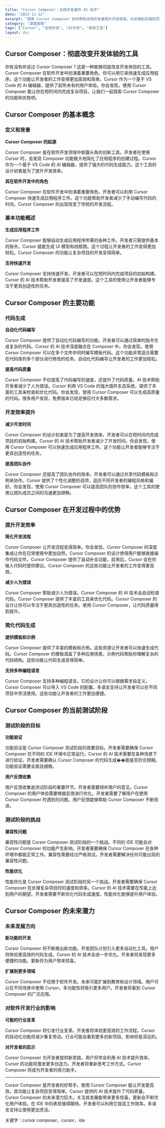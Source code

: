 ```yaml
---
title: "Cursor Composer：全栈开发者的 AI 助手"
date: "2023-11-22"
excerpt: "探索 Cursor Composer 如何帮助全栈开发者提升开发效率，从前端到后端的完整解决方案。"
category: "深度探索"
tags: ["Cursor", "全栈开发", "AI开发", "效率工具"]
layout: doc
---
```


## Cursor Composer：彻底改变开发体验的工具

你有没有听说过 Cursor Composer？这是一种能够彻底改变开发体验的工具。Cursor Composer 在软件开发中扮演着重要角色。你可以用它来快速生成应用程序。这个功能让开发者的工作变得更加高效和简单。Cursor 作为一个基于 VS Code 的 AI 编辑器，提供了前所未有的用户体验。你会发现，使用 Cursor Composer 能让你在短时间内完成复杂项目。让我们一起探索 Cursor Composer 的功能和优势吧。

## Cursor Composer 的基本概念

### 定义和背景

**Cursor Composer 的起源**

Cursor Composer 是在软件开发领域中崭露头角的创新工具。开发者在使用 Cursor 时，会发现 Composer 功能极大地简化了应用程序的创建过程。Cursor 作为一个基于 VS Code 的 AI 编辑器，提供了强大的代码生成能力。这个工具的设计初衷是为了提升开发效率。

**其在软件开发中的角色**

Cursor Composer 在软件开发中扮演着重要角色。开发者可以利用 Cursor Composer 快速生成应用程序工件。这个功能帮助开发者减少了手动编写代码的时间。Cursor Composer 的出现改变了传统的开发流程。

### 基本功能概述

**生成应用程序工件**

Cursor Composer 能够自动生成应用程序所需的各种工件。开发者只需提供基本的指令，Cursor 就能生成 UI 模型和线框图。这个过程让开发者的工作变得更加轻松。Cursor Composer 的功能让复杂项目的开发变得简单。

**支持快速开发**

Cursor Composer 支持快速开发。开发者可以在短时间内完成项目的初始构建。Cursor 的 AI 技术帮助开发者提高了开发速度。这个工具的使用让开发者能够专注于更具创造性的任务。

## Cursor Composer 的主要功能

### 代码生成

**自动化代码编写**

Cursor Composer 提供了自动化代码编写的功能。开发者可以通过简单的指令生成复杂的代码。Cursor 的 AI 技术深度融合在 Composer 中。你会发现，使用 Cursor Composer 可以在多个文件中同时编写模板代码。这个功能非常适合需要在代码库的多个部分进行修改的任务。自动化代码编写让开发者的工作更加轻松。

**提高代码质量**

Cursor Composer 不仅提高了代码编写的速度，还提升了代码质量。AI 技术帮助开发者减少了人为错误。Cursor 利用 VS Code 的强大插件生态系统，提供了丰富的工具来检查和优化代码。你会发现，使用 Cursor Composer 可以生成高质量的代码。很多用户发现，免费版本已经足够应付大多数需求。

### 开发效率提升

**减少开发时间**

Cursor Composer 的设计初衷是为了提高开发效率。开发者可以在短时间内完成项目的初始构建。Cursor 的 AI 技术帮助开发者减少了开发时间。你会发现，使用 Cursor Composer 可以快速生成应用程序工件。这个功能让开发者能够专注于更具创造性的任务。

**提高团队协作**

Cursor Composer 还提高了团队协作的效率。开发者可以通过共享代码模板和示例来协作。Cursor 提供了个性化调整的选项，适应不同开发者的编程风格和偏好。你会发现，使用 Cursor Composer 可以提高团队的协作效率。这个工具的使用让团队成员之间的沟通更加顺畅。

## Cursor Composer 在开发过程中的优势

### 提升开发效率

**简化开发流程**

Cursor Composer 让开发流程变得简单。你会发现，Cursor Composer 的深度集成让你在日常使用中更加自然。Cursor Composer 的设计使得用户能够直接操作代码文件。Cursor Composer 提供了自动补全功能，启用后，Cursor 会在你输入代码时提供建议。Cursor Composer 的这些功能让开发者的工作变得更高效。

**减少人为错误**

Cursor Composer 帮助减少人为错误。Cursor Composer 的 AI 技术会自动检查代码。Cursor Composer 提供了丰富的工具来优化代码。Cursor Composer 的设计让你可以专注于更具创造性的任务。使用 Cursor Composer，让代码质量得到提升。

### 简化代码生成

**提供模板和示例**

Cursor Composer 提供了丰富的模板和示例。这些资源让开发者可以快速生成代码。Cursor Composer 的模板涵盖了多种应用场景。示例代码帮助你理解复杂的代码结构。这些功能让代码生成变得简单。

**支持多种编程语言**

Cursor Composer 支持多种编程语言。它的设计让你可以根据需求自定义。Cursor Composer 可以导入 VS Code 的配置。多语言支持让开发者可以在不同项目中灵活使用。这些功能让开发者的工作更加便捷。

## Cursor Composer 的当前测试阶段

### 测试阶段的目标

**功能验证**

功能验证是 Cursor Composer 测试阶段的首要目标。开发者需要确保 Cursor Composer 在不同的 IDE 环境中正常运行。Cursor 的 AI 技术需要在各种场景下进行验证。开发者需要确认 Cursor Composer 的代码生成��能是否符合预期。功能验证需要全面且细致。

**用户反馈收集**

用户反馈收集是测试阶段的重要环节。开发者需要倾听用户的意见。Cursor Composer 的用户体验需要根据反馈进行优化。开发者需要了解用户在使用 Cursor Composer 时遇到的问题。用户反馈能够帮助 Cursor Composer 不断改进。

### 测试阶段的挑战

**兼容性问题**

兼容性问题是 Cursor Composer 测试阶段的一个挑战。不同的 IDE 可能会对 Cursor Composer 的功能产生影响。开发者需要确保 Cursor Composer 在各种环境中都能正常工作。兼容性需要经过严格测试。开发者需要解决任何可能出现的兼容性问题。

**性能优化**

性能优化是 Cursor Composer 测试阶段的另一个挑战。开发者需要确保 Cursor Composer 在处理复杂项目时的速度和效率。Cursor 的 AI 技术需要在性能上达到用户的期望。开发者需要不断优化代码生成速度。性能优化能够提升用户体验。

## Cursor Composer 的未来潜力

### 未来发展方向

**新功能的开发**

Cursor Composer 将不断推出新功能。开发团队计划引入更多自动化工具。用户将体验更高效的代码生成。Cursor 的 AI 技术会进一步优化。开发者将发现更多便捷的功能。更新将为用户带来惊喜。

**扩展到更多领域**

Cursor Composer 不仅限于软件开发。未来可能扩展到教育和设计领域。用户可以在不同场景中使用 Cursor。多功能性将吸引更多用户。开发者将看到 Cursor Composer 的广泛应用。

### 对软件开发行业的影响

**可能的行业变革**

Cursor Composer 将引发行业变革。开发者将体验更高效的工作流程。Cursor 的自动化功能将减少重复劳动。行业可能会看到更多创新项目。影响将是深远的。

**对开发者的启示**

Cursor Composer 为开发者提供新思路。用户将学会利用 AI 技术提升效率。Cursor 的功能将激发更多创造力。开发者将重新思考工作方式。Cursor Composer 将成为开发者的得力助手。

---

Cursor Composer 是开发者的好帮手。使用 Cursor Composer 能让开发更高效。其功能让复杂项目变得简单。Cursor 提供的 AI 技术提升了代码质量。Cursor Composer 的未来潜力巨大。关注其发展能带来更多惊喜。更新会不断优化用户体验。在 IDE 中的表现值得期待。开发者可以利用它提高工作效率。多语言支持让使用更加灵活。

关键字：cursor composer，cursor，ide